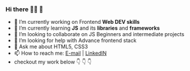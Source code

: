 ### Hi there :technologist:	 👋

- 🔭 I’m currently working on Frontend **Web DEV skills**
- 🌱 I’m currently learning **JS** and its **libraries** and **frameworks**
- 👯 I’m looking to collaborate on JS Beginners and intermediate projects
- 🤔 I’m looking for help with Advance frontend stack
- 💬 Ask me about HTML5, CSS3
- 📫 How to reach me: [E-mail](mailto:jayparmar7654321@gmail.com)  |  [LinkedIN](https://www.linkedin.com/in/jay-parmar-3755501a1/)
- checkout my work below :point_down: :point_down: :point_down:
